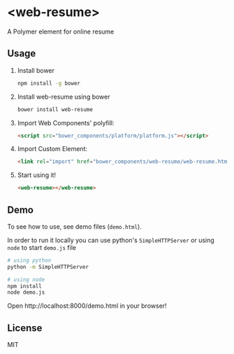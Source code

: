 # &lt;web-resume&gt;

A Polymer element for online resume

## Usage

1. Install bower

   ```sh
   npm install -g bower
   ```

2. Install web-resume using bower

   ```sh
   bower install web-resume
   ```

3. Import Web Components' polyfill:

    ```html
    <script src="bower_components/platform/platform.js"></script>
    ```

4. Import Custom Element:

    ```html
    <link rel="import" href="bower_components/web-resume/web-resume.html">
    ```

5. Start using it!

    ```html
    <web-resume></web-resume>
    ```

## Demo

To see how to use, see demo files (`demo.html`).

In order to run it locally you can use python's `SimpleHTTPServer` or using `node` to start `demo.js` file 

```sh
# using python
python -m SimpleHTTPServer

# using node
npm install
node demo.js
```

Open http://localhost:8000/demo.html in your browser!

## License

MIT

